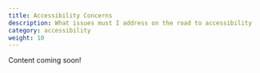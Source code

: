 ```yaml
---
title: Accessibility Concerns
description: What issues must I address on the road to accessibility
category: accessibility
weight: 10
---
```


Content coming soon! 

